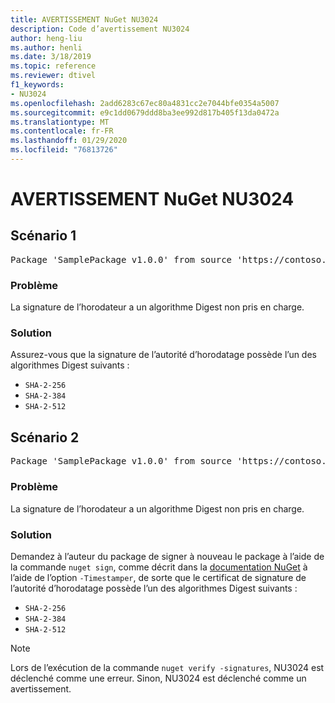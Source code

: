 ```yaml
---
title: AVERTISSEMENT NuGet NU3024
description: Code d’avertissement NU3024
author: heng-liu
ms.author: henli
ms.date: 3/18/2019
ms.topic: reference
ms.reviewer: dtivel
f1_keywords:
- NU3024
ms.openlocfilehash: 2add6283c67ec80a4831cc2e7044bfe0354a5007
ms.sourcegitcommit: e9c1dd0679ddd8ba3ee992d817b405f13da0472a
ms.translationtype: MT
ms.contentlocale: fr-FR
ms.lasthandoff: 01/29/2020
ms.locfileid: "76813726"
---
```

# <a name="nuget-warning-nu3024"></a>AVERTISSEMENT NuGet NU3024

## <a name="scenario-1"></a>Scénario 1

<pre>Package 'SamplePackage v1.0.0' from source 'https://contoso.com/index.json': The timestamp signature has an unsupported digest algorithm. The following algorithms are supported: : SHA-2-256, SHA-2-384, SHA-2-512.</pre>

### <a name="issue"></a>Problème

La signature de l’horodateur a un algorithme Digest non pris en charge.


### <a name="solution"></a>Solution

Assurez-vous que la signature de l’autorité d’horodatage possède l’un des algorithmes Digest suivants : 
* `SHA-2-256`
* `SHA-2-384`
* `SHA-2-512`



## <a name="scenario-2"></a>Scénario 2

<pre>Package 'SamplePackage v1.0.0' from source 'https://contoso.com/index.json': The primary signature's timestamp signature has an unsupported digest algorithm.</pre>

### <a name="issue"></a>Problème

La signature de l’horodateur a un algorithme Digest non pris en charge.


### <a name="solution"></a>Solution

Demandez à l’auteur du package de signer à nouveau le package à l’aide de la commande `nuget sign`, comme décrit dans la [documentation NuGet](../../create-packages/sign-a-package.md) à l’aide de l’option `-Timestamper`, de sorte que le certificat de signature de l’autorité d’horodatage possède l’un des algorithmes Digest suivants :
* `SHA-2-256`
* `SHA-2-384`
* `SHA-2-512`


> [!Note]
> Lors de l’exécution de la commande `nuget verify -signatures`, NU3024 est déclenché comme une erreur. Sinon, NU3024 est déclenché comme un avertissement.
